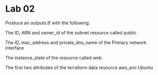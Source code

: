 # Lab 02

Produce an outputs.tf with the following:

The ID, ARN and owner_id of the subnet resource called public

The ID, mac_address and private_dns_name of the Primary network interface

The instance_state of the resource called web

The first two attributes of the terraform data resource aws_ami Ubuntu

